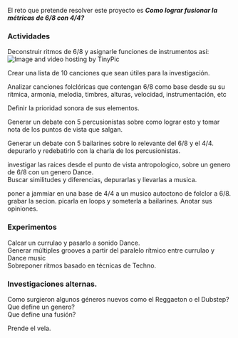 El reto que pretende resolver este proyecto es
*__Como lograr fusionar la métricas de 6/8 con 4/4?__* 




### Actividades

Deconstruir ritmos de 6/8 y asignarle funciones de instrumentos así:
<img src="http://i57.tinypic.com/mwyuki.png" border="0" alt="Image and video hosting by TinyPic"></a>

Crear una lista de 10 canciones que sean útiles para la investigación. 

Analizar canciones folclóricas que contengan 6/8 como base desde su su rítmica, armonia, melodia, timbres, alturas, velocidad, instrumentación, etc  
 
Definir la prioridad sonora de sus elementos. 

Generar un debate con 5 percusionistas sobre como lograr esto y tomar nota de los puntos de vista que salgan.    

Generar un debate con 5 bailarines sobre lo relevante del 6/8 y el 4/4. depurarlo y redebatirlo con la charla de los percusionistas.  

investigar las raices desde el punto de vista antropologico, sobre un genero de 6/8 con un genero Dance.  
Buscar similitudes y diferencias, depurarlas y llevarlas a musica.   

poner a jammiar en una base de 4/4 a un musico autoctono de folclor a 6/8.  grabar la secion. picarla en loops y someterla a bailarines.  Anotar sus opiniones.  



### Experimentos

Calcar un currulao y pasarlo a sonido Dance.  
Generar múltiples grooves a partir del paralelo rítmico entre currulao y Dance music  
Sobreponer ritmos basado en técnicas de Techno.  


### Investigaciones alternas.  
Como surgieron algunos géneros nuevos como el Reggaeton o el Dubstep?  
Que define un genero?  
Que define una fusión?  





Prende el vela.
